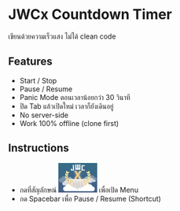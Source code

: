 # JWCx Countdown Timer
เขียนด้วยความเร็วแสง ไม่ได้ clean code

## Features
- Start / Stop
- Pause / Resume
- Panic Mode ตอนเวลาน้อยกว่า 30 วินาที
- ปิด Tab แล้วเปิดใหม่ เวลาก็ยังเดินอยู่
- No server-side
- Work 100% offline (clone first)

## Instructions
- กดที่สัญลักษณ์ <img height="60" src="./assets/img/setting.png"> เพื่อเปิด Menu
- กด Spacebar เพื่อ Pause / Resume (Shortcut)
